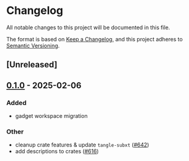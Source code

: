 # Changelog

All notable changes to this project will be documented in this file.

The format is based on [Keep a Changelog](https://keepachangelog.com/en/1.0.0/),
and this project adheres to [Semantic Versioning](https://semver.org/spec/v2.0.0.html).

## [Unreleased]

## [0.1.0](https://github.com/tangle-network/gadget/releases/tag/gadget-contexts-v0.1.0) - 2025-02-06

### Added

- gadget workspace migration

### Other

- cleanup crate features & update `tangle-subxt` ([#642](https://github.com/tangle-network/gadget/pull/642))
- add descriptions to crates ([#616](https://github.com/tangle-network/gadget/pull/616))
